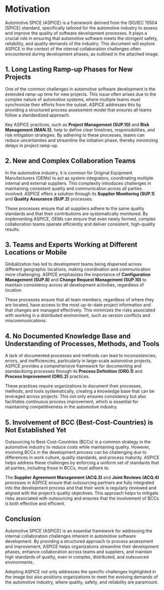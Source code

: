 # Motivation

Automotive SPICE (ASPICE) is a framework derived from the ISO/IEC 15504 (SPICE) standard, specifically tailored for the automotive industry to assess and improve the quality of software development processes. It plays a crucial role in ensuring that automotive software meets the stringent safety, reliability, and quality demands of the industry. This document will explore ASPICE in the context of the internal collaboration challenges often encountered during development phases, as outlined in the attached image.

## 1. **Long Lasting Ramp-up Phases for New Projects**

One of the common challenges in automotive software development is the extended ramp-up time for new projects. This issue often arises due to the complex nature of automotive systems, where multiple teams must synchronize their efforts from the outset. ASPICE addresses this by providing a structured process assessment model that ensures all teams follow a standardized approach. 

Key ASPICE practices, such as **Project Management (SUP.10)** and **Risk Management (MAN.5)**, help to define clear timelines, responsibilities, and risk mitigation strategies. By adhering to these processes, teams can reduce uncertainties and streamline the initiation phase, thereby minimizing delays in project ramp-up.

## 2. **New and Complex Collaboration Teams**

In the automotive industry, it is common for Original Equipment Manufacturers (OEMs) to act as system integrators, coordinating multiple internal and external suppliers. This complexity introduces challenges in maintaining consistent quality and communication across all parties involved. ASPICE offers a solution through its **Supplier Monitoring (SUP.1)** and **Quality Assurance (SUP.2)** processes.

These processes ensure that all suppliers adhere to the same quality standards and that their contributions are systematically monitored. By implementing ASPICE, OEMs can ensure that even newly formed, complex collaboration teams operate efficiently and deliver consistent, high-quality results.

## 3. **Teams and Experts Working at Different Locations or Mobile**

Globalization has led to development teams being dispersed across different geographic locations, making coordination and communication more challenging. ASPICE emphasizes the importance of **Configuration Management (SUP.8)** and **Change Request Management (SUP.10)** to maintain consistency across all development activities, regardless of location.

These processes ensure that all team members, regardless of where they are located, have access to the most up-to-date project information and that changes are managed effectively. This minimizes the risks associated with working in a distributed environment, such as version conflicts and miscommunications.

## 4. **No Documented Knowledge Base and Understanding of Processes, Methods, and Tools**

A lack of documented processes and methods can lead to inconsistencies, errors, and inefficiencies, particularly in large-scale automotive projects. ASPICE provides a comprehensive framework for documenting and standardizing processes through its **Process Definition (ORG.1)** and **Process Improvement (ORG.2)** practices.

These practices require organizations to document their processes, methods, and tools systematically, creating a knowledge base that can be leveraged across projects. This not only ensures consistency but also facilitates continuous process improvement, which is essential for maintaining competitiveness in the automotive industry.

## 5. **Involvement of BCC (Best-Cost-Countries) is Not Established Yet**

Outsourcing to Best-Cost-Countries (BCCs) is a common strategy in the automotive industry to reduce costs while maintaining quality. However, involving BCCs in the development process can be challenging due to differences in work culture, quality standards, and process maturity. ASPICE helps address these challenges by enforcing a uniform set of standards that all parties, including those in BCCs, must adhere to.

The **Supplier Agreement Management (ACQ.3)** and **Joint Reviews (ACQ.4)** processes in ASPICE ensure that outsourcing partners are fully integrated into the development process and that their work is regularly reviewed and aligned with the project’s quality objectives. This approach helps to mitigate risks associated with outsourcing and ensures that the involvement of BCCs is both effective and efficient.

## Conclusion

Automotive SPICE (ASPICE) is an essential framework for addressing the internal collaboration challenges inherent in automotive software development. By providing a structured approach to process assessment and improvement, ASPICE helps organizations streamline their development phases, enhance collaboration across teams and suppliers, and maintain high standards of quality, even in complex, distributed, and outsourced environments.

Adopting ASPICE not only addresses the specific challenges highlighted in the image but also positions organizations to meet the evolving demands of the automotive industry, where quality, safety, and reliability are paramount.